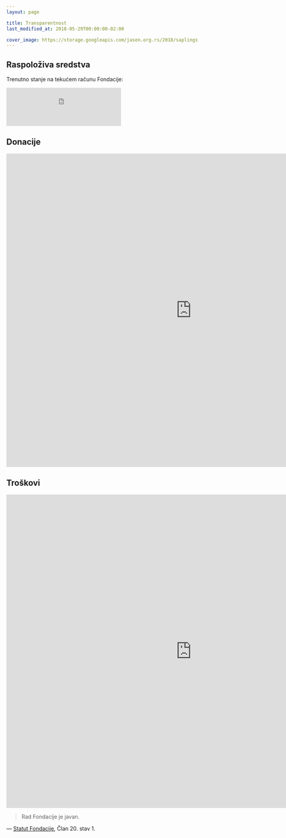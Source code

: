 ```yaml
---
layout: page

title: Transparentnost
last_modified_at: 2018-05-29T00:00:00-02:00

cover_image: https://storage.googleapis.com/jasen.org.rs/2018/saplings.jpg
---
```


## Raspoloživa sredstva

Trenutno stanje na tekućem računu Fondacije:

<div>
<style scoped>
iframe.small {
  width: initial !important;
}
</style>

<iframe
  class="small"
  src="https://datastudio.google.com/embed/reporting/1y_WA1Ashkp3-ycD4yOC0yY-UQNdjDw-s/page/rSdS"
  width="320"
  height="100"
  frameborder="0"
  style="border: 0;"
  allowfullscreen></iframe>
</div>

## Donacije

<iframe
  src="https://datastudio.google.com/embed/reporting/1ai5JkMQXWpOFgTsgy_dEr-6yUewjfhHA/page/L9cS"
  width="968"
  height="820"
  frameborder="0"
  style="border: 0;"
  allowfullscreen></iframe>

## Troškovi

<iframe
  src="https://datastudio.google.com/embed/reporting/1ai5JkMQXWpOFgTsgy_dEr-6yUewjfhHA/page/sadS"
  width="968"
  height="820"
  frameborder="0"
  style="border: 0;"
  allowfullscreen></iframe>

<blockquote>Rad Fondacije je javan.</blockquote>

— [Statut Fondacije](/docs/statut.pdf), Član 20. stav 1.
